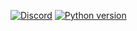 [![Discord](https://img.shields.io/discord/735831202799419454?label=DISCORD&logo=discord&style=for-the-badge)](https://discord.gg/dVNfdXe)
[![Python version](https://img.shields.io/pypi/pyversions/django?logo=python&style=for-the-badge)](https://python.org)
